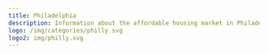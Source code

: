 ```yaml
---
title: Philadelphia
description: Information about the affordable housing market in Philadelphia, PA.
logo: /img/categories/philly.svg
logo2: img/philly.svg
---
```

